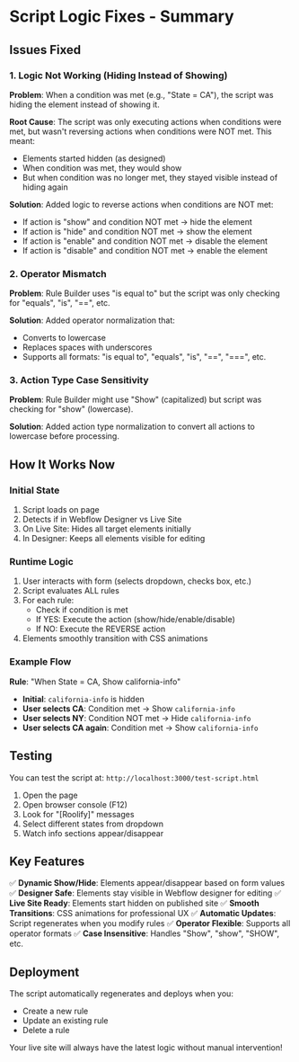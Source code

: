 # Script Logic Fixes - Summary

## Issues Fixed

### 1. **Logic Not Working (Hiding Instead of Showing)**
**Problem**: When a condition was met (e.g., "State = CA"), the script was hiding the element instead of showing it.

**Root Cause**: The script was only executing actions when conditions were met, but wasn't reversing actions when conditions were NOT met. This meant:
- Elements started hidden (as designed)
- When condition was met, they would show
- But when condition was no longer met, they stayed visible instead of hiding again

**Solution**: Added logic to reverse actions when conditions are NOT met:
- If action is "show" and condition NOT met → hide the element
- If action is "hide" and condition NOT met → show the element
- If action is "enable" and condition NOT met → disable the element
- If action is "disable" and condition NOT met → enable the element

### 2. **Operator Mismatch**
**Problem**: Rule Builder uses "is equal to" but the script was only checking for "equals", "is", "==", etc.

**Solution**: Added operator normalization that:
- Converts to lowercase
- Replaces spaces with underscores
- Supports all formats: "is equal to", "equals", "is", "==", "===", etc.

### 3. **Action Type Case Sensitivity**
**Problem**: Rule Builder might use "Show" (capitalized) but script was checking for "show" (lowercase).

**Solution**: Added action type normalization to convert all actions to lowercase before processing.

## How It Works Now

### Initial State
1. Script loads on page
2. Detects if in Webflow Designer vs Live Site
3. On Live Site: Hides all target elements initially
4. In Designer: Keeps all elements visible for editing

### Runtime Logic
1. User interacts with form (selects dropdown, checks box, etc.)
2. Script evaluates ALL rules
3. For each rule:
   - Check if condition is met
   - If YES: Execute the action (show/hide/enable/disable)
   - If NO: Execute the REVERSE action
4. Elements smoothly transition with CSS animations

### Example Flow

**Rule**: "When State = CA, Show california-info"

- **Initial**: `california-info` is hidden
- **User selects CA**: Condition met → Show `california-info`
- **User selects NY**: Condition NOT met → Hide `california-info`
- **User selects CA again**: Condition met → Show `california-info`

## Testing

You can test the script at: `http://localhost:3000/test-script.html`

1. Open the page
2. Open browser console (F12)
3. Look for "[Roolify]" messages
4. Select different states from dropdown
5. Watch info sections appear/disappear

## Key Features

✅ **Dynamic Show/Hide**: Elements appear/disappear based on form values
✅ **Designer Safe**: Elements stay visible in Webflow designer for editing
✅ **Live Site Ready**: Elements start hidden on published site
✅ **Smooth Transitions**: CSS animations for professional UX
✅ **Automatic Updates**: Script regenerates when you modify rules
✅ **Operator Flexible**: Supports all operator formats
✅ **Case Insensitive**: Handles "Show", "show", "SHOW", etc.

## Deployment

The script automatically regenerates and deploys when you:
- Create a new rule
- Update an existing rule
- Delete a rule

Your live site will always have the latest logic without manual intervention!




